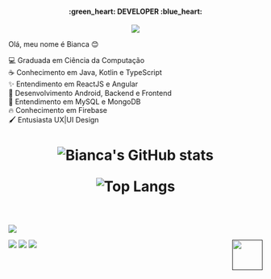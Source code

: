 ﻿<h4 align="center">:green_heart: DEVELOPER :blue_heart:</h3>

<p align="center">
<a href="https:/www.pinterest.se"><img src="https://i.pinimg.com/originals/81/15/f2/8115f29aacdc37d6e3bfcf48ff2cc0ee.gif" /> </a>
</p>

Olá, meu nome é Bianca :blush: <br>

:computer: Graduada em Ciência da Computação  <br>
:coffee:  Conhecimento em Java, Kotlin e TypeScript <br>
✨ Entendimento em ReactJS e Angular <br>
:iphone:  Desenvolvimento Android, Backend e Frontend <br>
🎲 Entendimento em MySQL e MongoDB <br>
🔥 Conhecimento em Firebase <br>
🖌️ Entusiasta UX|UI Design
  
<h1 align="center">

<!--
  <p align="left">
Tools: <br>

<img src="https://img.icons8.com/color/48/000000/git.png" width="40" height="40" align="center" />
<img src="https://img.icons8.com/color/48/000000/visual-studio-code-2019.png" width="35" height="35" align="center" />
<img src="https://img.icons8.com/color/48/000000/figma--v1.png" width="35" height="35" align="center" />
<img src="https://img.icons8.com/color/48/000000/adobe-photoshop.png" width="38" height="38" align="center" />

<img src="https://img.icons8.com/color/48/000000/bootstrap.png" width="57" height="57" align="center" />

<img src="https://cdn.icon-icons.com/icons2/2415/PNG/512/react_original_wordmark_logo_icon_146375.png" width="52" height="52" align="center" />


</p> 


<p align="left">

<img src="https://img.icons8.com/color/48/000000/javascript.png" width="57" height="57" align="center" />

<img src="https://user-images.githubusercontent.com/85083611/122487433-a20f3a00-cfb1-11eb-9693-218c48f60620.png" width="45" height="45" align="center" />

<img src="https://img.icons8.com/color/48/000000/css3.png" width="57" height="57" align="center" />
-->
  
![Bianca's GitHub stats](https://github-readme-stats.vercel.app/api?username=biancapb&hide=issues&theme=tokyonight&border_radius=15&hide_border=true)

![Top Langs](https://github-readme-stats.vercel.app/api/top-langs/?username=biancapb&layout=compact&theme=tokyonight&border_radius=15&hide_border=true)

<!--![Bianca's GitHub Streak](https://github-readme-streak-stats.herokuapp.com/?user=biancapb&theme=tokyonight&border_radius=15&hide_border=true)-->
  
<!--![Bianca's GitHub Activity Graph](https://activity-graph.herokuapp.com/graph?username=biancapb&theme=dracula&bg_color=1a1b27&hide_border=true&border_radius=15&color=70A4FC&point=38bdae&line=be90f2)-->

</h1>
<br>

![](https://komarev.com/ghpvc/?username=your-github-biancapb) 

[<img src = "https://img.shields.io/badge/linkedin-%230077B5.svg?&style=for-the-badge&logo=linkedin&logoColor=white" target="_blank" />](https://www.linkedin.com/in/biancapb/) 
[<img src = "https://img.shields.io/badge/instagram-%23E4405F.svg?&style=for-the-badge&logo=instagram&logoColor=white" target="_blank">](https://www.instagram.com/yuu_shiro/)
[<img src = "https://img.shields.io/badge/email-%23E54949.svg?&style=for-the-badge&logo=gmail&logoColor=white" target="_blank">](mailto:bpbarbosa.developer@gmail.com)
[<img src = "https://i.pinimg.com/originals/e7/dd/c1/e7ddc1210289712ccf189faf56c756be.gif" align="right" width="60" height="60">]()

<!--
**biancapb/biancapb** is a ✨ _special_ ✨ repository because its `README.md` (this file) appears on your GitHub profile.

Here are some ideas to get you started:

- 🔭 I’m currently working on ...
- 🌱 I’m currently learning ...
- 👯 I’m looking to collaborate on ...
- 🤔 I’m looking for help with ...
- 💬 Ask me about ...
- 📫 How to reach me: ...
- 😄 Pronouns: ...
- ⚡ Fun fact: ...
-->
